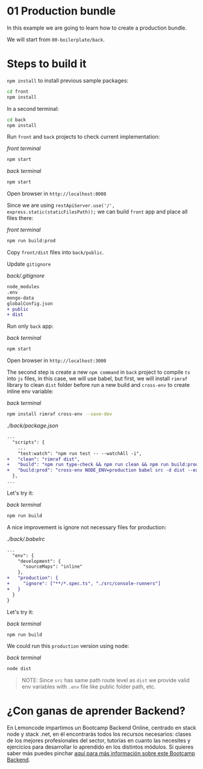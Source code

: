 # 01 Production bundle

In this example we are going to learn how to create a production bundle.

We will start from `00-boilerplate/back`.

# Steps to build it

`npm install` to install previous sample packages:

```bash
cd front
npm install

```

In a second terminal:

```bash
cd back
npm install

```

Run `front` and `back` projects to check current implementation:

_front terminal_

```bash
npm start

```

_back terminal_

```bash
npm start

```

Open browser in `http://localhost:8080`

Since we are using `restApiServer.use('/', express.static(staticFilesPath));` we can build `front` app and place all files there:

_front terminal_

```bash
npm run build:prod

```

Copy `front/dist` files into `back/public`.

Update `gitignore`

_back/.gitignore_

```diff
node_modules
.env
mongo-data
globalConfig.json
+ public
+ dist

```

Run only `back` app:

_back terminal_

```bash
npm start

```

Open browser in `http://localhost:3000`

The second step is create a new `npm command` in `back` project to compile `ts` into `js` files, in this case, we will use babel, but first, we will install `rimraf` library to clean `dist` folder before run a new build and `cross-env` to create inline env variable:

_back terminal_

```bash
npm install rimraf cross-env --save-dev

```

_./back/package.json_

```diff
...
  "scripts": {
    ...
    "test:watch": "npm run test -- --watchAll -i",
+   "clean": "rimraf dist",
+   "build": "npm run type-check && npm run clean && npm run build:prod",
+   "build:prod": "cross-env NODE_ENV=production babel src -d dist --extensions \".ts\""
  },
...
```

Let's try it:

_back terminal_

```bash
npm run build

```

A nice improvement is ignore not necessary files for production:

_./back/.babelrc_

```diff
...
  "env": {
    "development": {
      "sourceMaps": "inline"
    },
+   "production": {
+     "ignore": ["**/*.spec.ts", "./src/console-runners"]
+   }
  }
}

```

Let's try it:

_back terminal_

```bash
npm run build

```

We could run this `production` version using node:

_back terminal_

```bash
node dist

```

> NOTE: Since `src` has same path route level as `dist` we provide valid env variables with `.env` file like public folder path, etc.

# ¿Con ganas de aprender Backend?

En Lemoncode impartimos un Bootcamp Backend Online, centrado en stack node y stack .net, en él encontrarás todos los recursos necesarios: clases de los mejores profesionales del sector, tutorías en cuanto las necesites y ejercicios para desarrollar lo aprendido en los distintos módulos. Si quieres saber más puedes pinchar [aquí para más información sobre este Bootcamp Backend](https://lemoncode.net/bootcamp-backend#bootcamp-backend/banner).
